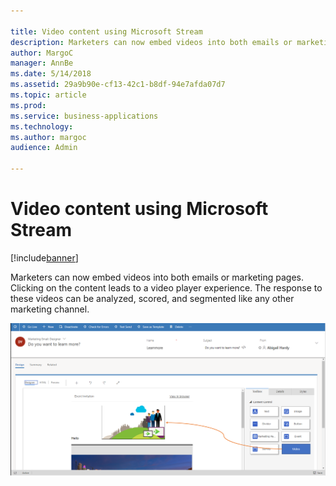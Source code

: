 ```yaml
---

title: Video content using Microsoft Stream
description: Marketers can now embed videos into both emails or marketing pages.
author: MargoC
manager: AnnBe
ms.date: 5/14/2018
ms.assetid: 29a9b90e-cf13-42c1-b8df-94e7afda07d7
ms.topic: article
ms.prod: 
ms.service: business-applications
ms.technology: 
ms.author: margoc
audience: Admin

---
```

#  Video content using Microsoft Stream




[!include[banner](../../../includes/banner.md)]

Marketers can now embed videos into both emails or marketing pages. Clicking on
the content leads to a video player experience. The response to these videos can
be analyzed, scored, and segmented like any other marketing channel.

![](media/video-content-using-stream-1.png "")
